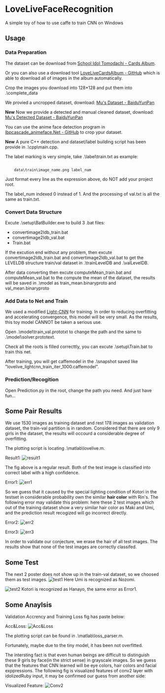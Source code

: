 # LoveLiveFaceRecognition
A simple toy of how to use caffe to train CNN on Windows

## Usage

### Data Preparation
The dataset can be download from [School Idol Tomodachi - Cards Album](http://schoolido.lu/cards/).

Or you can also use a download tool [LoveLiveCardsAlbum - GitHub](https://github.com/inlmouse/LoveLiveCardsAlbum) which is able to download all of images in the album automatically. 

Crop the images you download into 128*128 and put them into .\complete_data

We provied a uncropped dataset, download: [Mu's Dataset - BaiduYunPan](http://pan.baidu.com/s/1eRkRjb0)

**New**  Now we provide a detected and manual cleaned dataset, download: [Mu's Detected Dataset - BaiduYunPan](http://pan.baidu.com/s/1boIDDKF)

You can use the anime face detection program in [lbpcascade_animeface.Net - GitHub](https://github.com/inlmouse/lbpcascade_animeface.Net) to crop ypur dataset.

**New** A pure C++ detection and dataset/label building script has been provide in .\cpp\main.cpp.

The label marking is very simple, take .\label\train.txt as example:
<pre><code>
    data\train\image_name.png label_num
</code></pre>
Just format every line as the expression above, do NOT add your project root.

The label_num indexed 0 instead of 1. And the processing of val.txt is all the same as train.txt.

### Convert Data Structure
Excute .\setup\BatBuilder.exe to build 3 .bat files:
- convertimage2ldb_train.bat
- convertimage2ldb_val.bat
- Train.bat

If the excution end without any problem, then excute convertimage2ldb_train.bat and convertimage2ldb_val.bat to get the LEVELDB structure train/val dataset in .\trainLevelDB and .\valLevelDB.

After data converting then excute computeMean_train.bat and computeMean_val.bat to the compute the mean of the dataset, the results will be saved in .\model as train_mean.binaryproto and val_mean.binaryproto

### Add Data to Net and Train
We used a modified [Light-CNN](https://github.com/AlfredXiangWu/face_verification_experiment) for training. In order to reducing overfitting and accelerating convergence, this model will be very small. As the results, this toy model CANNOT be taken a serious use.

Open .\model\train_val.prototxt to change the path and the same to .\model\solver.prototext.

Check all the roots is filled correcttly, you can excute .\setup\Train.bat to train this net.

After training, you will get caffemodel in the .\snapshot saved like "lovelive_lightcnn_train_iter_1000.caffemodel".

### Prediction/Recogition
Open Prediction.py in the root, change the path you need. And just have fun...

## Some Pair Results
We use 1530 images as training dataset and rest 178 images as validation dataset, the train-val partition is in random. Considered that there are only 9 girls in the dataset, the results will occourd a considerable degree of overfitting.

The plotting script is locating .\matlab\lovelive.m.

Result1:
![result1](https://raw.githubusercontent.com/inlmouse/LoveLiveFaceRecognition/master/results/res1.jpg)

The fig above is a regular result. Both of the test image is classified into correct label with a high confidence.

Error1:
![err1](https://raw.githubusercontent.com/inlmouse/LoveLiveFaceRecognition/master/results/err1.jpg)

So we guess that it caused by the special lighting condition of Kotori in the testset in considerable probability own the similar **hair color** with Rin's. The following error may validate this problem: here these 2 test images which out of the training dataset show a very similar hair color as Maki and Umi, and the prediction result recogized will go incorrect directly.

Error2:
![err2](https://raw.githubusercontent.com/inlmouse/LoveLiveFaceRecognition/master/results/err2.jpg)

Error3:
![err3](https://raw.githubusercontent.com/inlmouse/LoveLiveFaceRecognition/master/results/err3.jpg)

In order to validate our conjecture, we erase the hair of all test images. The results show that none of the test images are correctly classifed.

## Some Test
The next 2 poster does not show up in the train-val dataset, so we choosed them as test images.
![test1](https://raw.githubusercontent.com/inlmouse/LoveLiveFaceRecognition/master/results/movieposter.jpg)
Here Umi is recognized as Nozomi.

![test2](https://raw.githubusercontent.com/inlmouse/LoveLiveFaceRecognition/master/results/posteresults.jpg)
Kotori is recognized as Hanayo, the same error as Error1.

## Some Anaylsis

Validation Accrency and Training Loss fig has paste below:

Acc&Loss:
![Acc&Loss](https://raw.githubusercontent.com/inlmouse/LoveLiveFaceRecognition/master/results/Acc.jpg)

The plotting script can be found in .\matlab\loss_parser.m.

Fortunately, maybe due to the tiny model, it has been not overfitted.

The intersting fact is that even human beings are difficult to distinguish these 9 girls by face(in the strict sense) in grayscale images. 
So we guess that the features that CNN learned will be eye colors, hair colors and facial exppressions. The following fig is visualized features of conv2 layer with idolizedRuby input, 
it may be confirmed our guess from another side:

Visualized Feature:
![Conv2](https://raw.githubusercontent.com/inlmouse/LoveLiveFaceRecognition/master/results/conv2.jpg)

